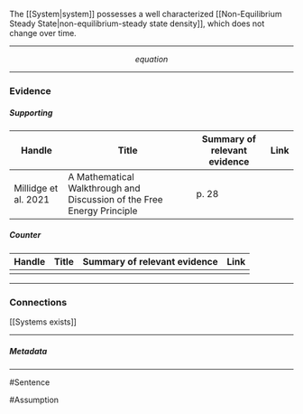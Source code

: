 The [[System|system]] possesses a well characterized [[Non-Equilibrium Steady State|non-equilibrium-steady state density]], which does not change over time.
***
$$ equation $$
***
### Evidence
##### Supporting

| Handle               | Title                                                                  | Summary of relevant evidence | Link                                |
| -------------------- | ---------------------------------------------------------------------- | ---------------------------- | ----------------------------------- |
| Millidge et al. 2021 | A Mathematical Walkthrough and Discussion of the Free Energy Principle | p. 28                        | [](http://arxiv.org/abs/2108.13343) |
##### Counter
| Handle | Title | Summary of relevant evidence | Link |
| ------ | ----- | ---------------------------- | ---- |
|        |       |                              |      |

***
### Connections
[[Systems exists]]

***
##### Metadata
***
#Sentence

#Assumption 
